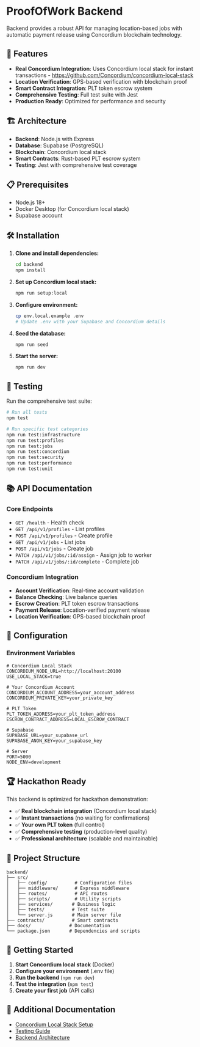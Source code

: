 # ProofOfWork Backend

Backend provides a robust API for managing location-based jobs with automatic payment release using Concordium blockchain technology.

## 🚀 Features

- **Real Concordium Integration**: Uses Concordium local stack for instant transactions - https://github.com/Concordium/concordium-local-stack
- **Location Verification**: GPS-based verification with blockchain proof
- **Smart Contract Integration**: PLT token escrow system
- **Comprehensive Testing**: Full test suite with Jest
- **Production Ready**: Optimized for performance and security

## 🏗️ Architecture

- **Backend**: Node.js with Express
- **Database**: Supabase (PostgreSQL)
- **Blockchain**: Concordium local stack
- **Smart Contracts**: Rust-based PLT escrow system
- **Testing**: Jest with comprehensive test coverage

## 📋 Prerequisites

- Node.js 18+
- Docker Desktop (for Concordium local stack)
- Supabase account

## 🛠️ Installation

1. **Clone and install dependencies:**
   ```bash
   cd backend
   npm install
   ```

2. **Set up Concordium local stack:**
   ```bash
   npm run setup:local
   ```

3. **Configure environment:**
   ```bash
   cp env.local.example .env
   # Update .env with your Supabase and Concordium details
   ```

4. **Seed the database:**
   ```bash
   npm run seed
   ```

5. **Start the server:**
   ```bash
   npm run dev
   ```

## 🧪 Testing

Run the comprehensive test suite:

```bash
# Run all tests
npm test

# Run specific test categories
npm run test:infrastructure
npm run test:profiles
npm run test:jobs
npm run test:concordium
npm run test:security
npm run test:performance
npm run test:unit
```

## 📚 API Documentation

### Core Endpoints

- `GET /health` - Health check
- `GET /api/v1/profiles` - List profiles
- `POST /api/v1/profiles` - Create profile
- `GET /api/v1/jobs` - List jobs
- `POST /api/v1/jobs` - Create job
- `PATCH /api/v1/jobs/:id/assign` - Assign job to worker
- `PATCH /api/v1/jobs/:id/complete` - Complete job

### Concordium Integration

- **Account Verification**: Real-time account validation
- **Balance Checking**: Live balance queries
- **Escrow Creation**: PLT token escrow transactions
- **Payment Release**: Location-verified payment release
- **Location Verification**: GPS-based blockchain proof

## 🔧 Configuration

### Environment Variables

```env
# Concordium Local Stack
CONCORDIUM_NODE_URL=http://localhost:20100
USE_LOCAL_STACK=true

# Your Concordium Account
CONCORDIUM_ACCOUNT_ADDRESS=your_account_address
CONCORDIUM_PRIVATE_KEY=your_private_key

# PLT Token
PLT_TOKEN_ADDRESS=your_plt_token_address
ESCROW_CONTRACT_ADDRESS=LOCAL_ESCROW_CONTRACT

# Supabase
SUPABASE_URL=your_supabase_url
SUPABASE_ANON_KEY=your_supabase_key

# Server
PORT=5000
NODE_ENV=development
```

## 🏆 Hackathon Ready

This backend is optimized for hackathon demonstration:

- ✅ **Real blockchain integration** (Concordium local stack)
- ✅ **Instant transactions** (no waiting for confirmations)
- ✅ **Your own PLT token** (full control)
- ✅ **Comprehensive testing** (production-level quality)
- ✅ **Professional architecture** (scalable and maintainable)

## 📁 Project Structure

```
backend/
├── src/
│   ├── config/          # Configuration files
│   ├── middleware/      # Express middleware
│   ├── routes/          # API routes
│   ├── scripts/         # Utility scripts
│   ├── services/       # Business logic
│   ├── tests/          # Test suite
│   └── server.js       # Main server file
├── contracts/          # Smart contracts
├── docs/              # Documentation
└── package.json       # Dependencies and scripts
```

## 🚀 Getting Started

1. **Start Concordium local stack** (Docker)
2. **Configure your environment** (.env file)
3. **Run the backend** (`npm run dev`)
4. **Test the integration** (`npm test`)
5. **Create your first job** (API calls)

## 📖 Additional Documentation

- [Concordium Local Stack Setup](CONCORDIUM_LOCAL_STACK_SETUP.md)
- [Testing Guide](TESTING.md)
- [Backend Architecture](backend_README.md)

